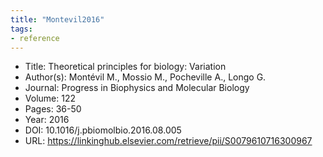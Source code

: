 ```yaml
---
title: "Montevil2016" 
tags:
- reference
---
```


- Title: Theoretical principles for biology: Variation
- Author(s): Montévil M., Mossio M., Pocheville A., Longo G.
- Journal: Progress in Biophysics and Molecular Biology
- Volume: 122
- Pages: 36-50
- Year: 2016 
- DOI: 10.1016/j.pbiomolbio.2016.08.005
- URL: https://linkinghub.elsevier.com/retrieve/pii/S0079610716300967